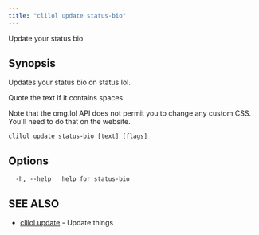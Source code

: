 ```yaml
---
title: "clilol update status-bio"
---
```


Update your status bio

## Synopsis

Updates your status bio on status.lol.

Quote the text if it contains spaces.

Note that the omg.lol API does not permit you to change any custom
CSS. You'll need to do that on the website.

```
clilol update status-bio [text] [flags]
```

## Options

```
  -h, --help   help for status-bio
```

## SEE ALSO

* [clilol update](clilol_update.md)	 - Update things
